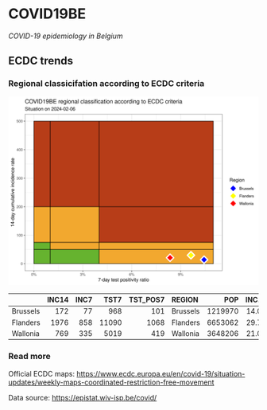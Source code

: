 
# COVID19BE

*COVID-19 epidemiology in Belgium*

## ECDC trends

### Regional classicifation according to ECDC criteria

![](COVID9BE-ecdc-trend.png)

|          | INC14 | INC7 |  TST7 | TST\_POS7 | REGION   |     POP | INC14\_RT |       PR7 |          GR |
| :------- | ----: | ---: | ----: | --------: | :------- | ------: | --------: | --------: | ----------: |
| Brussels |   172 |   77 |   968 |       101 | Brussels | 1219970 |  14.09871 | 0.1043388 | \-0.1894737 |
| Flanders |  1976 |  858 | 11090 |      1068 | Flanders | 6653062 |  29.70061 | 0.0963030 | \-0.2325581 |
| Wallonia |   769 |  335 |  5019 |       419 | Wallonia | 3648206 |  21.07885 | 0.0834828 | \-0.2281106 |

### Read more

Official ECDC maps:
<https://www.ecdc.europa.eu/en/covid-19/situation-updates/weekly-maps-coordinated-restriction-free-movement>

Data source: <https://epistat.wiv-isp.be/covid/>
